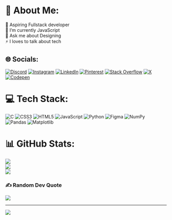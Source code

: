 # 💫 About Me:
🔭 Aspiring Fullstack developer<br>🌱 I’m currently JavaScript<br>💬 Ask me about Designing<br>⚡ I loves to talk about tech


## 🌐 Socials:
[![Discord](https://img.shields.io/badge/Discord-%237289DA.svg?logo=discord&logoColor=white)](https://discord.gg/lakshay#4730) [![Instagram](https://img.shields.io/badge/Instagram-%23E4405F.svg?logo=Instagram&logoColor=white)](https://instagram.com/@laksh_1604) [![LinkedIn](https://img.shields.io/badge/LinkedIn-%230077B5.svg?logo=linkedin&logoColor=white)](https://linkedin.com/in/www.linkedin.com/in/lakshay-gupta-17b7ba244) [![Pinterest](https://img.shields.io/badge/Pinterest-%23E60023.svg?logo=Pinterest&logoColor=white)](https://pinterest.com/https://in.pinterest.com/lakshayguptabsr/) [![Stack Overflow](https://img.shields.io/badge/-Stackoverflow-FE7A16?logo=stack-overflow&logoColor=white)](https://stackoverflow.com/users/https://stackoverflow.com/users/23470090/lakshay-gupta) [![X](https://img.shields.io/badge/X-black.svg?logo=X&logoColor=white)](https://x.com/https://twitter.com/laks_1604) [![Codepen](https://img.shields.io/badge/Codepen-000000?style=for-the-badge&logo=codepen&logoColor=white)](https://codepen.io/https://codepen.io/utjywiyu-the-scripter) 

# 💻 Tech Stack:
![C](https://img.shields.io/badge/c-%2300599C.svg?style=plastic&logo=c&logoColor=white) ![CSS3](https://img.shields.io/badge/css3-%231572B6.svg?style=plastic&logo=css3&logoColor=white) ![HTML5](https://img.shields.io/badge/html5-%23E34F26.svg?style=plastic&logo=html5&logoColor=white) ![JavaScript](https://img.shields.io/badge/javascript-%23323330.svg?style=plastic&logo=javascript&logoColor=%23F7DF1E) ![Python](https://img.shields.io/badge/python-3670A0?style=plastic&logo=python&logoColor=ffdd54) ![Figma](https://img.shields.io/badge/figma-%23F24E1E.svg?style=plastic&logo=figma&logoColor=white) ![NumPy](https://img.shields.io/badge/numpy-%23013243.svg?style=plastic&logo=numpy&logoColor=white) ![Pandas](https://img.shields.io/badge/pandas-%23150458.svg?style=plastic&logo=pandas&logoColor=white) ![Matplotlib](https://img.shields.io/badge/Matplotlib-%23ffffff.svg?style=plastic&logo=Matplotlib&logoColor=black)
# 📊 GitHub Stats:
![](https://github-readme-stats.vercel.app/api?username=loG1604&theme=gruvbox&hide_border=false&include_all_commits=true&count_private=true)<br/>
![](https://github-readme-streak-stats.herokuapp.com/?user=loG1604&theme=gruvbox&hide_border=false)<br/>
![](https://github-readme-stats.vercel.app/api/top-langs/?username=loG1604&theme=gruvbox&hide_border=false&include_all_commits=true&count_private=true&layout=compact)

### ✍️ Random Dev Quote
![](https://quotes-github-readme.vercel.app/api?type=horizontal&theme=gruvbox)

---
[![](https://visitcount.itsvg.in/api?id=loG1604&icon=0&color=2)](https://visitcount.itsvg.in)

<!-- Proudly created with GPRM ( https://gprm.itsvg.in ) -->
